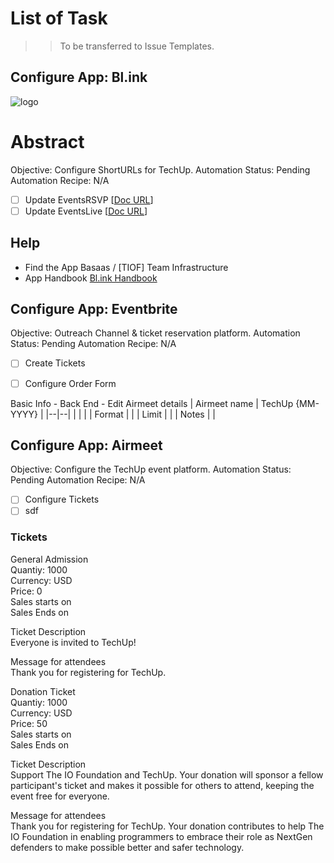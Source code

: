 
# List of Task
>> To be transferred to Issue Templates.

## Configure App: Bl.ink

<a id="top"></a>
![logo](http://TIOF.Click/TUWikiHeader)

# Abstract
Objective: Configure ShortURLs for TechUp.
Automation Status: Pending
Automation Recipe: N/A

 - [ ] Update EventsRSVP
 [[Doc URL](https://DOC.org)]
 - [ ] Update EventsLive
 [[Doc URL](https://DOC.org)]

## Help
* Find the App
   Basaas / [TIOF] Team Infrastructure
* App Handbook
  [Bl.ink Handbook]()


## Configure App: Eventbrite
Objective: Outreach Channel & ticket reservation platform.
Automation Status: Pending
Automation Recipe: N/A

 - [ ] Create Tickets
 - [ ] Configure Order Form

 
 

Basic Info - Back End - Edit Airmeet details
| Airmeet name | TechUp {MM-YYYY} | 
|--|--|
|  |  |
| Format |  |
| Limit |  |
| Notes |  |


## Configure App: Airmeet
Objective: Configure the TechUp event platform.
Automation Status: Pending
Automation Recipe: N/A

 - [ ] Configure Tickets
 - [ ] sdf

### Tickets
General Admission  
Quantiy: 1000  
Currency: USD  
Price: 0  
Sales starts on  
Sales Ends on  
  
Ticket Description  
Everyone is invited to TechUp!  
  
Message for attendees  
Thank you for registering for TechUp.  
  
  
Donation Ticket  
Quantiy: 1000  
Currency: USD  
Price: 50  
Sales starts on  
Sales Ends on  
  
Ticket Description  
Support The IO Foundation and TechUp. Your donation will sponsor a fellow participant's ticket and makes it possible for others to attend, keeping the event free for everyone.  
  
Message for attendees  
Thank you for registering for TechUp. Your donation contributes to help The IO Foundation in enabling programmers to embrace their role as NextGen defenders to make possible better and safer technology.


<!--stackedit_data:
eyJoaXN0b3J5IjpbLTE0OTEwNDY3NjIsMTMxMzAyOTAxNiwtMz
g3NTU2NTUsMjEwOTk1NzMzLDE1OTk4MTEwOTVdfQ==
-->